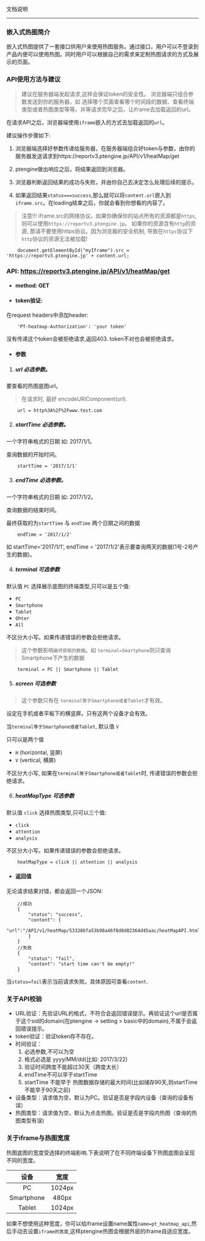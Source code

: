 文档说明

---

### 嵌入式热图简介

嵌入式热图提供了一套接口供用户来使用热图服务。通过接口，用户可以不登录到产品内便可以使用热图。同时用户可以根据自己的需求来定制热图请求的方式及展示的页面。

### API使用方法与建议

>建议在服务器端发起请求,这样会保证token的安全性。
浏览器端只组合参数发送到你的服务器，如 选择哪个页面查看哪个时间段的数据、查看终端类型或者热图类型等等。并等请求完毕之后，让iframe去加载返回的url。

在请求API之后，浏览器端使用`iframe`嵌入的方式去加载返回的`url`。

建议操作步骤如下:

1. 浏览器端选择好参数传递给服务器，在服务器端组合好token与参数，由你的服务器发送请求到https://reportv3.ptengine.jp/API/v1/heatMap/get

2. ptengine做出响应之后，将结果返回到浏览器。

3. 浏览器判断返回结果的成功与失败，并由你自己去决定怎么处理后续的提示。

4. 如果返回结果`status===success`,那么就可以将`content.url`嵌入到`iframe.src`。在loading结束之后，你就会看到你想看的内容了。

> 注意!!! iframe.src的网络协议。如果你确保你的站点所有的资源都是`https`, 则可以使用`https://reportv3.ptengine.jp`。 如果你的资源含有`http`的资源, 那请不要使用https协议。因为浏览器的安全机制, 导致在`https`协议下 `http`协议的资源无法被加载!

```
    document.getElementById("myIframe").src = 'https://reportv3.ptengine.jp' + content.url;
```

### API: https://reportv3.ptengine.jp/API/v1/heatMap/get

* #### method: GET

* #### token验证:
在request headers中添加header:
```
    'PT-heatmap-Authorization': 'your token' 
```
没有传递这个token会被拒绝请求,返回403.
token不对也会被拒绝请求。
* #### 参数

1. ##### url 必选参数。

要查看的热图底图url。
> 在请求时, 最好 encodeURIComponent(url).

```
    url = http%3A%2F%2Fwww.test.com
```

2. ##### startTime 必选参数。

一个字符串格式的日期 如: 2017/1/1。

查询数据的开始时间。

```
    startTime = '2017/1/1'
```

3. ##### endTime 必选参数。

一个字符串格式的日期 如: 2017/1/2。

查询数据的结束时间。

最终获取的为`startTime` 与 `endTime` 两个日期之间的数据

```
    endTime = '2017/1/2'
```

如 startTime='2017/1/1', endTime = '2017/1/2'表示要查询两天的数据(1号-2号产生的数据)。

4. ##### terminal 可选参数

默认值 `PC`
选择展示底图的终端类型,只可以是五个值: 

* `PC`
* `Smartphone`
* `Tablet`
* `Ohter`
* `All`

不区分大小写。如果传递错误的参数会拒绝请求。

> 这个参数影响`最终获取的数据`。如 `terminal=Smartphone`则只查询Smartphone下产生的数据

```
    terminal = PC || Smartphone || Tablet
```

5. ##### screen 可选参数

> 这个参数只有在 `terminal等于Smartphone或者Tablet`才有效。

设定在手机或者平板下的横竖屏。只有这两个设备才会有效。

当`terminal等于Smartphone或者Tablet`, 默认值 `V`

只可以是两个值

* `H` (horizontal, 竖屏)
* `V` (vertical, 横屏)

不区分大小写, 如果在`terminal等于Smartphone或者Tablet`时, 传递错误的参数会拒绝请求。

6. ##### heatMapType 可选参数
默认值 `click`
选择热图类型,只可以三个值: 

* `click`
* `attention`
* `analysis`

不区分大小写。如果传递错误的参数会拒绝请求。

```
    heatMapType = click || attention || analysis
```

* #### 返回值

无论请求结果对错，都会返回一个JSON:

```
    //成功
    {
        "status": "success",
        "content": {
            "url":"/API/v1/heatMap/533286fa53b98a46f8d0d02364d45aac/heatMapAPI.html"
        }
    }
    //失败
    {
        "status": "fail",
        "content": "start time can't be empty!"
    }
```
当`status=fail`表示当前请求失败。具体原因可查看`content`.

### 关于API校验

* URL验证：先验证URL的格式，不符合会返回错误提示。再验证这个url是否属于这个sid的domain(在ptengine -> setting > basic中的domain),不属于会返回错误提示。
* token验证：验证token存不存在。
* 时间验证：
    1. 必选参数,不可以为空
    2. 格式必选是 yyyy/MM/dd(比如: 2017/3/22)
    3. 验证时间跨度不能超过30天（跨度太长）
    4. endTime不可以早于startTime
    5. startTime 不能早于 热图数据存储的最大时间(比如储存90天,则startTime不能早于90天之前)
* 设备类型：请求值为空，默认为PC。验证是否是字段内设备（查询的设备有误）
* 热图类型：请求值为空，默认为点击热图。验证是否是字段内热图（查询的热图类型有误)

### 关于iframe与热图宽度

热图底图的宽度受选择的终端影响.下表说明了在不同终端设备下热图底图会呈现不同的宽度。

|设备|宽度|
|:--:|:--:|
|PC|1024px|
|Smartphone|480px|
|Tablet|1024px|

如果不想使用这种宽度，你可以给iframe设置name属性`name=pt_heatmap_api`,然后手动去设置`iframe的宽度`,这样ptengine热图会根据外层的iframe自适应宽度。

